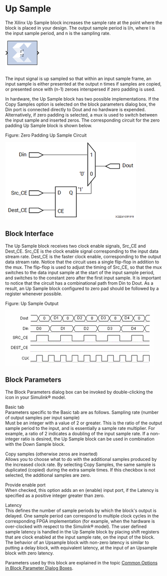 # Up Sample

The Xilinx Up Sample block increases the sample rate at the point where
the block is placed in your design. The output sample period is l/n,
where l is the input sample period, and n is the sampling rate.

![](./Images/block.png)

The input signal is up sampled so that within an input sample frame, an
input sample is either presented at the output n times if samples are
copied, or presented once with (n-1) zeroes interspersed if zero padding
is used.

In hardware, the Up Sample block has two possible implementations. If
the Copy Samples option is selected on the block parameters dialog box,
the Din port is connected directly to Dout and no hardware is expended.
Alternatively, if zero padding is selected, a mux is used to switch
between the input sample and inserted zeros. The corresponding circuit
for the zero padding Up Sample block is shown below.

Figure: Zero Padding Up Sample Circuit

  
![](./Images/whu1538085508491.png)  

## Block Interface

The Up Sample block receives two clock enable signals, Src_CE and
Dest_CE. Src_CE is the clock enable signal corresponding to the input
data stream rate. Dest_CE is the faster clock enable, corresponding to
the output data stream rate. Notice that the circuit uses a single
flip-flop in addition to the mux. The flip-flop is used to adjust the
timing of Src_CE, so that the mux switches to the data input sample at
the start of the input sample period, and switches to the constant zero
after the first input sample. It is important to notice that the circuit
has a combinational path from Din to Dout. As a result, an Up Sample
block configured to zero pad should be followed by a register whenever
possible.

Figure: Up Sample Output

  
![](./Images/xpp1538085509896.png)  

## Block Parameters

The Block Parameters dialog box can be invoked by double-clicking the
icon in your Simulink® model.

Basic tab  
Parameters specific to the Basic tab are as follows.
Sampling rate (number of output samples per input sample)  
Must be an integer with a value of 2 or greater. This is the ratio of
the output sample period to the input, and is essentially a sample rate
multiplier. For example, a ratio of 2 indicates a doubling of the input
sample rate. If a non-integer ratio is desired, the Up Sample block can
be used in combination with the Down Sample block.

Copy samples (otherwise zeros are inserted)  
Allows you to choose what to do with the additional samples produced by
the increased clock rate. By selecting Copy Samples, the same sample is
duplicated (copied) during the extra sample times. If this checkbox is
not selected, the additional samples are zero.

Provide enable port  
When checked, this option adds an en (enable) input port, if the Latency
is specified as a positive integer greater than zero.

Latency  
This defines the number of sample periods by which the block's output is
delayed. One sample period can correspond to multiple clock cycles in
the corresponding FPGA implementation (for example, when the hardware is
over-clocked with respect to the Simulink® model). The user defined
sample latency is handled in the Up Sample block by placing shift
registers that are clock enabled at the input sample rate, on the input
of the block. The behavior of an Upsample block with non-zero latency is
similar to putting a delay block, with equivalent latency, at the input
of an Upsample block with zero latency.

Parameters used by this block are explained in the topic [Common Options
in Block Parameter Dialog
Boxes](common-options-in-block-parameter-dialog-boxes-aa1032308.html).
